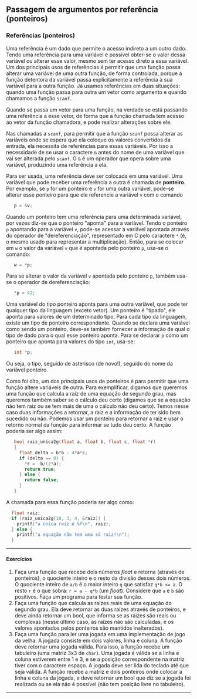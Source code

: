 ## Passagem de argumentos por referência (ponteiros)

### Referências (ponteiros)

Uma referência é um dado que permite o acesso indireto a um outro dado.
Tendo uma referência para uma variável é possível obter-se o valor dessa variável ou alterar esse valor, mesmo sem ter acesso direto a essa variável.
Um dos principais usos de referências é permitir que uma função possa alterar uma variável de uma outra função, de forma controlada, porque a função detentora da variável passa explicitamente a referência à sua variável para a outra função.
Já usamos referências em duas situações: quando uma função passa para outra um vetor como argumento e quando chamamos a função `scanf`.

Quando se passa um vetor para uma função, na verdade se está passando uma referência a esse vetor, de forma que a função chamada tem acesso ao vetor da função chamadora, e pode realizar alterações sobre ele.

Nas chamadas a `scanf`, para permitir que a função `scanf` possa alterar as variáveis onde se espera que ela coloque os valores convertidos da entrada, ela necessita de referências para essas variáveis. Por isso a necessidade de se usar o caractere `&` antes do nome de uma variável que vai ser alterada pelo `scanf`. O `&` é um operador que opera sobre uma variável, produzindo uma referência a ela.

Para ser usada, uma referência deve ser colocada em uma variável.
Uma variável que pode receber uma referência a outra é chamada de **ponteiro**.
Por exemplo, se `p` for um ponteiro e `v` for uma outra variável, pode-se alterar esse ponteiro para que ele referencie a variável `v` com o comando
```c
   p = &v;
```
Quando um ponteiro tem uma referência para uma determinada variável, por vezes diz-se que o ponteiro "aponta" para a variável.
Tendo o ponteiro `p` apontando para a variável `v`, pode-se acessar a variável apontada através do operador de "dereferenciação", representado em C pelo caractere `*` (é, o mesmo usado para representar a multiplicação).
Então, para se colocar em `w` o valor da variável `v` que é apontada pelo ponteiro `p`, usa-se o comando:
```c
   w = *p;
```
Para se alterar o valor da variável `v` apontada pelo ponteiro `p`, também usa-se o operador de dereferenciação:
```c
   *p = 42;
```
Uma variável do tipo ponteiro aponta para uma outra variável, que pode ter qualquer tipo da linguagem (exceto vetor).
Um ponteiro é "tipado", ele aponta para valores de um determinado tipo.
Para cada tipo da linguagem, existe um tipo de ponteiro correspondente.
Quando se declara uma variável como sendo um ponteiro, deve-se também fornecer a informação de qual o tipo de dado para o qual esse ponteiro aponta.
Para se declarar `p` como um ponteiro que aponta para valores do tipo `int`, usa-se:
```c
   int *p;
```
Ou seja, o tipo, seguido de asterisco (de novo!), seguido do nome da variável ponteiro.

Como foi dito, um dos principais usos de ponteiros é para permitir que uma função altere variáveis de outra. 
Para exemplificar, digamos que queremos uma função que calcula a raiz de uma equação de segundo grau, mas queremos também saber se o cálculo deu certo (digamos que se a equação não tem raiz ou se tem mais de uma o cálculo não deu certo). Temos nesse caso duas informações a retornar, a raiz e a informação de ter sido bem sucedido ou não. 
Podemos usar um ponteiro para retornar a raiz e usar o retorno normal da função para informar se tudo deu certo. A função poderia ser algo assim:
```c
   bool raiz_unica2g(float a, float b, float c, float *r)
   {
     float delta = b*b - 4*a*c;
     if (delta == 0) {
       *r = -b/(2*a);
       return true;
     } else {
       return false;
     }
   }
```
A chamada para essa função poderia ser algo como:
```c
  float raiz;
  if (raiz_unica2g(10, 3, 4, &raiz)) {
    printf("a única raiz é %f\n", raiz);
  } else {
    printf("a equação não tem uma só raiz!\n");
  }
```

* * *

#### Exercícios

1. Faça uma função que recebe dois números *float* e retorna (através de ponteiros), o quociente inteiro e o resto da divisão desses dois números. O quociente inteiro de `a/b` é o maior inteiro `q` que satisfaz `q*b <= a`. O resto `r` é o que sobra: `r = a - q*b` (um *float*). Considere que `a` e `b` são positivos. Faça um programa para testar sua função.
1. Faça uma função que calcula as raízes reais de uma equação do segundo grau. Ela deve retornar as duas raízes através de ponteiros, e deve ainda retornar um bool, que informa se as raizes são reais ou complexas (nesse último caso, as raízes não são calculadas, e os valores apontados pelos ponteiros são mantidos inalterados).
2. Faça uma função para ler uma jogada em uma implementação de jogo da velha. A jogada consiste em dois valores, linha e coluna. A função deve retornar uma jogada válida. Para isso, a função recebe um tabuleiro (uma matriz 3x3 de `char`). Uma jogada é válida se a linha e coluna estiverem entre 1 e 3, e se a posição correspondente na matriz tiver com o caractere espaço. A jogada deve ser lida do teclado até que seja válida. A função recebe a matriz e dois ponteiros onde colocar a linha e coluna da jogada, e deve retornar um bool que diz se a jogada foi realizada ou se ela não é possível (não tem posição livre no tabuleiro).


* * *
